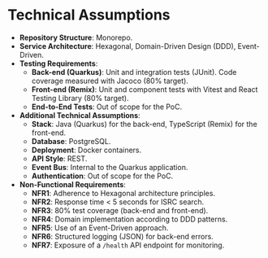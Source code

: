 # Technical Assumptions

* **Repository Structure**: Monorepo.
* **Service Architecture**: Hexagonal, Domain-Driven Design (DDD), Event-Driven.
* **Testing Requirements**:
    * **Back-end (Quarkus)**: Unit and integration tests (JUnit). Code coverage measured with Jacoco (80% target).
    * **Front-end (Remix)**: Unit and component tests with Vitest and React Testing Library (80% target).
    * **End-to-End Tests**: Out of scope for the PoC.
* **Additional Technical Assumptions**:
    * **Stack**: Java (Quarkus) for the back-end, TypeScript (Remix) for the front-end.
    * **Database**: PostgreSQL.
    * **Deployment**: Docker containers.
    * **API Style**: REST.
    * **Event Bus**: Internal to the Quarkus application.
    * **Authentication**: Out of scope for the PoC.
* **Non-Functional Requirements**:
    * **NFR1**: Adherence to Hexagonal architecture principles.
    * **NFR2**: Response time < 5 seconds for ISRC search.
    * **NFR3**: 80% test coverage (back-end and front-end).
    * **NFR4**: Domain implementation according to DDD patterns.
    * **NFR5**: Use of an Event-Driven approach.
    * **NFR6**: Structured logging (JSON) for back-end errors.
    * **NFR7**: Exposure of a `/health` API endpoint for monitoring.